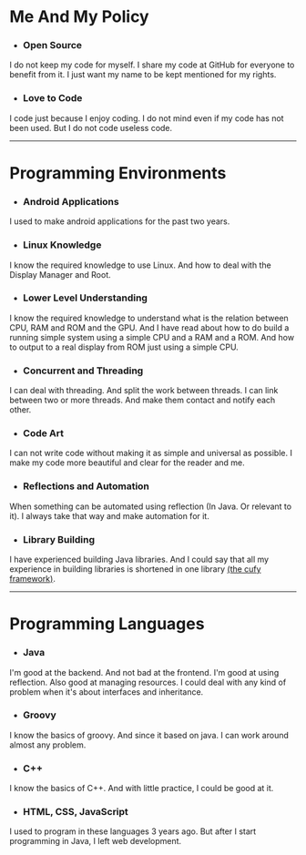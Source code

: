 <html lang="en">
    <head>
        <title>LSafer</title>
        <script>
            window.onload = function() {
              let link = top.document.createElement("link");
              link.type = "image/*";
              link.rel = "icon";
              link.href = "https://lsafer.github.io/origin_ic.png";
              top.document.getElementsByTagName("head")[0].appendChild(link);
            };
        </script>
    </head>
</html>

# **Me And My Policy**

- ### **Open Source**
I do not keep my code for myself. I share my code at GitHub for everyone to benefit from it. I just want my name to be kept mentioned for my rights.

- ### **Love to Code**
I code just because I enjoy coding. I do not mind even if my code has not been used. But I do not code useless code.

---

# **Programming Environments**

- ### **Android Applications**
I used to make android applications for the past two years.

- ### **Linux Knowledge**
I know the required knowledge to use Linux. And how to deal with the Display Manager and Root.

- ### **Lower Level Understanding**
I know the required knowledge to understand what is the relation between CPU, RAM and ROM and the GPU. And I have read about how to do build a
running simple system using a simple CPU and a RAM and a ROM. And how to output to a real display from ROM just using a simple CPU.

- ### **Concurrent and Threading**
I can deal with threading. And split the work between threads. I can link between two or more threads. And make them contact and notify each other.

- ### **Code Art**
I can not write code without making it as simple and universal as possible. I make my code more beautiful and clear for the reader and me.

- ### **Reflections and Automation**
When something can be automated using reflection (In Java. Or relevant to it). I always take that way and make automation for it.

- ### **Library Building**
I have experienced building Java libraries. And I could say that all my experience in building libraries is shortened in one library
[(the cufy framework)](https://cufyorg.github.io/framework).

---

# **Programming Languages**

- ### **Java**
I'm good at the backend. And not bad at the frontend. I'm good at using reflection. Also good at managing resources. I could deal with any kind of
problem when it's about interfaces and inheritance.

- ### **Groovy**
I know the basics of groovy. And since it based on java. I can work around almost any problem.

- ### **C++**
I know the basics of C++. And with little practice, I could be good at it.

- ### **HTML, CSS, JavaScript**
I used to program in these languages 3 years ago. But after I start programming in Java, I left web development.